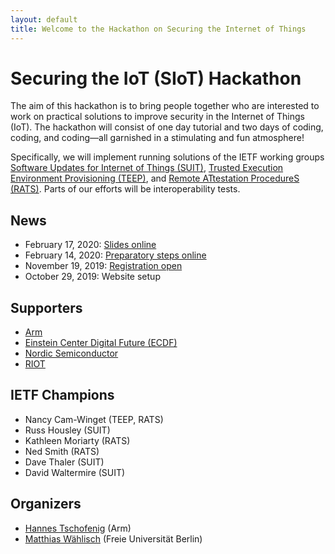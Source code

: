 ```yaml
---
layout: default
title: Welcome to the Hackathon on Securing the Internet of Things
---
```


# Securing the IoT (SIoT) Hackathon

The aim of this hackathon is to bring people together who are interested to work on practical solutions to improve security in the Internet of Things (IoT).
The hackathon will consist of one day tutorial and two days of coding, coding, and coding&mdash;all garnished in a stimulating and fun atmosphere!

Specifically, we will implement running solutions of the IETF working groups [Software Updates for Internet of Things (SUIT)](https://datatracker.ietf.org/wg/suit/about/), [Trusted Execution Environment Provisioning  (TEEP)](https://datatracker.ietf.org/wg/teep/about/), and [Remote ATtestation ProcedureS (RATS)](https://datatracker.ietf.org/wg/rats/about/). Parts of our efforts will be interoperability tests.

## News

- February 17, 2020: [Slides online](agenda)
- February 14, 2020: [Preparatory steps online](preparation)
- November 19, 2019: [Registration open](https://siot-hackathon-2020.eventbrite.com)
- October 29, 2019: Website setup

## Supporters

- [Arm](https://www.arm.com/)
- [Einstein Center Digital Future (ECDF)](https://www.digital-future.berlin/)
- [Nordic Semiconductor](https://www.nordicsemi.com/)
- [RIOT](https://riot-os.org/)

## IETF Champions

- Nancy Cam-Winget (TEEP, RATS)
- Russ Housley (SUIT)
- Kathleen Moriarty (RATS)
- Ned Smith (RATS)
- Dave Thaler (SUIT)
- David Waltermire (SUIT)


## Organizers

- [Hannes Tschofenig](https://datatracker.ietf.org/person/Hannes%20Tschofenig) (Arm)
- [Matthias W&auml;hlisch](http://www.mi.fu-berlin.de/en/inf/groups/ilab/members/waehlisch.html) (Freie Universit&auml;t Berlin)

